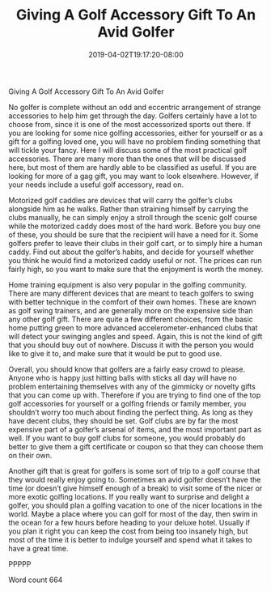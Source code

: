 ﻿---
title: "Giving A Golf Accessory Gift To An Avid Golfer"
date: 2019-04-02T19:17:20-08:00
description: "Top Golfing Accessories TXT Tips for Web Success"
featured_image: "/images/Top Golfing Accessories TXT.jpg"
tags: ["Top Golfing Accessories TXT"]
---

Giving A Golf Accessory Gift To An Avid Golfer

No golfer is complete without an odd and eccentric arrangement of strange accessories to help him get through the day. Golfers certainly have a lot to choose from, since it is one of the most accessorized sports out there. If you are looking for some nice golfing accessories, either for yourself or as a gift for a golfing loved one, you will have no problem finding something that will tickle your fancy. Here I will discuss some of the most practical golf accessories. There are many more than the ones that will be discussed here, but most of them are hardly able to be classified as useful. If you are looking for more of a gag gift, you may want to look elsewhere. However, if your needs include a useful golf accessory, read on.

Motorized golf caddies are devices that will carry the golfer’s clubs alongside him as he walks. Rather than straining himself by carrying the clubs manually, he can simply enjoy a stroll through the scenic golf course while the motorized caddy does most of the hard work. Before you buy one of these, you should be sure that the recipient will have a need for it. Some golfers prefer to leave their clubs in their golf cart, or to simply hire a human caddy. Find out about the golfer’s habits, and decide for yourself whether you think he would find a motorized caddy useful or not. The prices can run fairly high, so you want to make sure that the enjoyment is worth the money.

Home training equipment is also very popular in the golfing community. There are many different devices that are meant to teach golfers to swing with better technique in the comfort of their own homes. These are known as golf swing trainers, and are generally more on the expensive side than any other golf gift. There are quite a few different choices, from the basic home putting green to more advanced accelerometer-enhanced clubs that will detect your swinging angles and speed. Again, this is not the kind of gift that you should buy out of nowhere. Discuss it with the person you would like to give it to, and make sure that it would be put to good use.

Overall, you should know that golfers are a fairly easy crowd to please. Anyone who is happy just hitting balls with sticks all day will have no problem entertaining themselves with any of the gimmicky or novelty gifts that you can come up with. Therefore if you are trying to find one of the top golf accessories for yourself or a golfing friends or family member, you shouldn’t worry too much about finding the perfect thing. As long as they have decent clubs, they should be set. Golf clubs are by far the most expensive part of a golfer’s arsenal of items, and the most important part as well. If you want to buy golf clubs for someone, you would probably do better to give them a gift certificate or coupon so that they can choose them on their own.

Another gift that is great for golfers is some sort of trip to a golf course that they would really enjoy going to. Sometimes an avid golfer doesn’t have the time (or doesn’t give himself enough of a break) to visit some of the nicer or more exotic golfing locations. If you really want to surprise and delight a golfer, you should plan a golfing vacation to one of the nicer locations in the world. Maybe a place where you can golf for most of the day, then swim in the ocean for a few hours before heading to your deluxe hotel. Usually if you plan it right you can keep the cost from being too insanely high, but most of the time it is better to indulge yourself and spend what it takes to have a great time.

PPPPP

Word count 664

